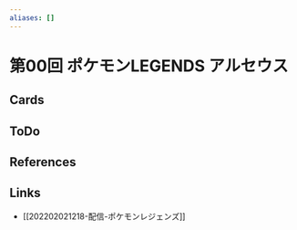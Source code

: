 ```yaml
---
aliases: []
---
```

# 第00回 ポケモンLEGENDS アルセウス

## Cards



## ToDo



## References



## Links

- [[202202021218-配信-ポケモンレジェンズ]]
